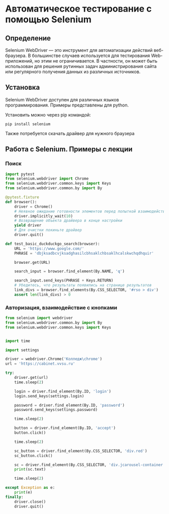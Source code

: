 # Автоматическое тестирование с помощью Selenium

## Определение

Selenium WebDriver — это инструмент для автоматизации действий веб-браузера. В большинстве случаев используется для тестирования Web-приложений, но этим не ограничивается. В частности, он может быть использован для решения рутинных задач администрирования сайта или регулярного получения данных из различных источников.

## Установка

Selenium WebDriver доступен для различных языков программирования. Примеры представлены для python.

Установить можно через pip командой:

```
pip install selenium
```

Также потребуется скачать драйвер для нужного браузера

## Работа с Selenium. Примеры с лекции

### Поиск

```python
import pytest
from selenium.webdriver import Chrome
from selenium.webdriver.common.keys import Keys
from selenium.webdriver.common.by import By

@pytest.fixture
def browser():
    driver = Chrome()
    # Неявное ожидание готовности элементов перед попыткой взаимодействия
    driver.implicitly_wait(10)
    # Возвращение объекта драйвера в конце настройки
    yield driver
    # Для очистки покиньте драйвер
    driver.quit()

def test_basic_duckduckgo_search(browser):
    URL = 'https://www.google.com/'
    PHRASE = 'dbjksadbcvjksadghasilcbhsaklchbsaklhcalskwchqdhquir'

    browser.get(URL)

    search_input = browser.find_element(By.NAME, 'q')

    search_input.send_keys(PHRASE + Keys.RETURN)
    # Убедитесь, что результаты появились на странице результатов
    link_divs = browser.find_elements(By.CSS_SELECTOR, '#rso > div')
    assert len(link_divs) > 0
```

### Авторизация, взаимодействие с кнопками

```python
from selenium import webdriver
from selenium.webdriver.common.by import By
from selenium.webdriver.common.keys import Keys


import time

import settings

driver = webdriver.Chrome('Колледж\chrome')
url = 'https://cabinet.vvsu.ru'

try:
    driver.get(url)
    time.sleep(2)

    login = driver.find_element(By.ID, 'login')
    login.send_keys(settings.login)

    password = driver.find_element(By.ID, 'password')
    password.send_keys(settings.password)

    time.sleep(2)

    button = driver.find_element(By.ID, 'accept')
    button.click()

    time.sleep(2)

    sc_button = driver.find_element(By.CSS_SELECTOR, 'div.red')
    sc_button.click()

    sc = driver.find_element(By.CSS_SELECTOR, 'div.jcarousel-container')
    print(sc.text)

    time.sleep(2)

except Exception as e:
    print(e)
finally:
    driver.close()
    driver.quit()
```